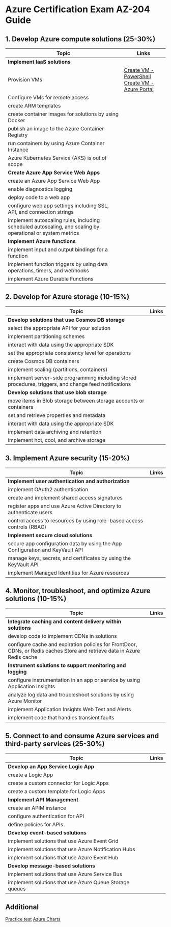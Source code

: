 # Azure Certification Exam AZ-204 Guide

## 1. Develop Azure compute solutions (25-30%)

| Topic | Links |
| ---- | ----------- |
| <b>Implement IaaS solutions</b> |
| Provision VMs | [Create VM - PowerShell](https://docs.microsoft.com/en-us/azure/virtual-machines/windows/quick-create-powershell]) <br> [Create VM - Azure Portal](https://docs.microsoft.com/en-us/azure/virtual-machines/windows/quick-create-portal])|
| Configure VMs for remote access | |
|create ARM templates||
|create container images for solutions by using Docker||
|publish an image to the Azure Container Registry||
|run containers by using Azure Container Instance||
|Azure Kubernetes Service (AKS) is out of scope||
|<b>Create Azure App Service Web Apps</b>||
|create an Azure App Service Web App||
|enable diagnostics logging||
|deploy code to a web app||
|configure web app settings including SSL, API, and connection strings||
|implement autoscaling rules, including scheduled autoscaling, and scaling by operational or system metrics||
|<b>Implement Azure functions</b>||
|implement input and output bindings for a function||
|implement function triggers by using data operations, timers, and webhooks||
|implement Azure Durable Functions||

## 2. Develop for Azure storage (10-15%)

| Topic | Links |
| ---- | ----------- |
|<b>Develop solutions that use Cosmos DB storage</b>||
|select the appropriate API for your solution||
|implement partitioning schemes||
|interact with data using the appropriate SDK||
|set the appropriate consistency level for operations||
|create Cosmos DB containers||
|implement scaling (partitions, containers) ||
|implement server-side programming including stored procedures, triggers, and change feed notifications||
|<b>Develop solutions that use blob storage</b>||
|move items in Blob storage between storage accounts or containers||
|set and retrieve properties and metadata||
|interact with data using the appropriate SDK||
|implement data archiving and retention||
|implement hot, cool, and archive storage||

## 3. Implement Azure security (15-20%)
| Topic | Links |
| ---- | ----------- |
|<b>Implement user authentication and authorization</b>||
|implement OAuth2 authentication||
|create and implement shared access signatures||
|register apps and use Azure Active Directory to authenticate users||
|control access to resources by using role-based access controls (RBAC)||
|<b>Implement secure cloud solutions</b>||
|secure app configuration data by using the App Configuration and KeyVault API||
|manage keys, secrets, and certificates by using the KeyVault API||
|implement Managed Identities for Azure resources||

## 4. Monitor, troubleshoot, and optimize Azure solutions (10-15%)
| Topic | Links |
| ---- | ----------- |
|<b>Integrate caching and content delivery within solutions</b>||
|develop code to implement CDNs in solutions||
|configure cache and expiration policies for FrontDoor, CDNs, or Redis caches Store and retrieve data in Azure Redis cache||
|<b>Instrument solutions to support monitoring and logging</b>||
|configure instrumentation in an app or service by using Application Insights||
|analyze log data and troubleshoot solutions by using Azure Monitor||
|implement Application Insights Web Test and Alerts||
|implement code that handles transient faults||

## 5. Connect to and consume Azure services and third-party services (25-30%)
| Topic | Links |
| ---- | ----------- |
|<b>Develop an App Service Logic App</b>||
|create a Logic App||
|create a custom connector for Logic Apps||
|create a custom template for Logic Apps||
|<b>Implement API Management</b>||
|create an APIM instance||
|configure authentication for API||
|define policies for APIs||
|<b>Develop event-based solutions</b>||
|implement solutions that use Azure Event Grid||
|implement solutions that use Azure Notification Hubs||
|implement solutions that use Azure Event Hub||
|<b>Develop message-based solutions</b>||
|implement solutions that use Azure Service Bus||
|implement solutions that use Azure Queue Storage queues||

## Additional 
[Practice test](https://www.examtopics.com/exams/microsoft/az-204/)
[Azure Charts](https://azurecharts.com/highlights)
